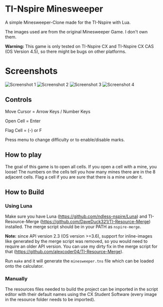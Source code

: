 
# TI-Nspire Minesweeper

A simple Minesweeper-Clone made for the TI-Nspire with Lua.

The images used are from the original Minesweeper Game. I don't own them.

**Warning:** This game is only tested on TI-Nspire CX and TI-Nspire CX CAS
(OS Version 4.5), so there might be bugs on other platforms.


# Screenshots

![Screenshot 1](screenshots/Screenshot1.png)
![Screenshot 2](screenshots/Screenshot2.png)
![Screenshot 3](screenshots/Screenshot3.png)
![Screenshot 4](screenshots/Screenshot4.png)


## Controls

Move Cursor = Arrow Keys / Number Keys

Open Cell = Enter

Flag Cell = (-) or F

Press menu to change difficulty or to enable/disable marks.


## How to play

The goal of this game is to open all cells.
If you open a cell with a mine, you loose!
The numbers on the cells tell you how many mines there are in the 8 adjacent cells.
Flag a cell if you are sure that there is a mine under it.


## How to Build

### Using Luna

Make sure you have Luna (https://github.com/ndless-nspire/Luna) and
TI-Resource-Merge (https://github.com/DaveDuck321/TI-Resource-Merge) installed.
The merge script should be in your PATH as `nspire-merge`.

**Note:** since API version 2.3 (OS version >=3.6), support for inline-images
like generated by the merge script was removed, so you would need to require
an older API version. You can use my dirty fix in the merge script for that
(https://github.com/alexcoder04/TI-Resource-Merge).

Run `make` and it will generate the `minesweeper.tns` file which can be loaded
onto the calculator.

### Manually

The resources files needed to build the project can be imported in the script
editor with their default names using the CX Student Software (every image in
the resource folder needs to be imported).

